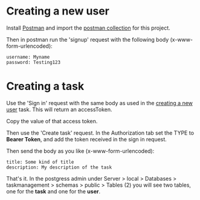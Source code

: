 # Creating a new user

Install [Postman](https://www.postman.com/) and import the [postman collection](./postman/Volition.postman_collection.json) for this project.

Then in postman run the 'signup' request with the following body (x-www-form-urlencoded):

```
username: Myname
password: Testing123
```

# Creating a task

Use the 'Sign in' request with the same body as used in the [creating a new user](#creating-a-new-user) task. This will return an accessToken.

Copy the value of that access token. 

Then use the 'Create task' request. In the Authorization tab set the TYPE to **Bearer Token**, and add the token received in the sign in request.

Then send the body as you like (x-www-form-urlencoded):

```
title: Some kind of title
description: My description of the task
```

That's it. In the postgress admin under Server > local > Databases > taskmanagement > schemas > public > Tables (2) you will see two tables, one for the **task** and one for the **user**.
